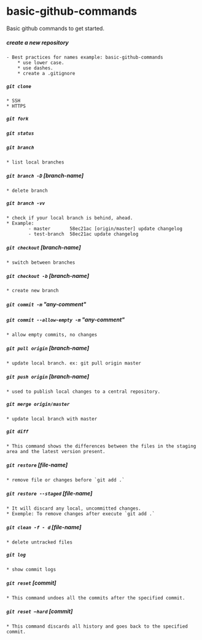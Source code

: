 # basic-github-commands
Basic github commands to get started.

##### create a new repository
    - Best practices for names example: ​​basic-github-commands
        * use lower case.
        * use dashes.
        * create a .gitignore

##### `git clone`
    * SSH
    * HTTPS

##### `git fork`

##### `git status`  

##### `git branch`
    * list local branches

##### `git branch -D` [branch-name]
    * delete branch

##### `git branch -vv`
    * check if your local branch is behind, ahead. 
    * Example:   
            - master       58ec21ac [origin/master] update changelog
            - test-branch  58ec21ac update changelog

##### `git checkout` [branch-name]
    * switch between branches

##### `git checkout -b` [branch-name]
    * create new branch 

##### `git commit -m` "any-comment"

##### `git commit --allow-empty -m` "any-comment"
    * allow empty commits, no changes

##### `git pull origin` [branch-name]
    * update local branch. ex: git pull origin master

##### `git push origin` [branch-name]
    * used to publish local changes to a central repository.

##### `git merge origin/master`
    * update local branch with master   

##### `git diff`
    * This command shows the differences between the files in the staging area and the latest version present.

##### `git restore` [file-name]
    * remove file or changes before `git add .`  

##### `git restore --staged` [file-name]
    * It will discard any local, uncommitted changes. 
    * Exemple: To remove changes after execute `git add .`  

##### `git clean -f - d` [file-name]     
    * delete untracked files

##### `git log`
    * show commit logs 

##### `git reset` [commit]
    * This command undoes all the commits after the specified commit.

##### `git reset –hard` [commit]    
    * This command discards all history and goes back to the specified commit.
